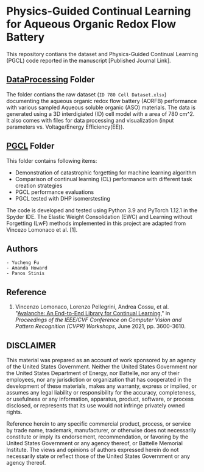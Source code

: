 # Physics-Guided Continual Learning for Aqueous Organic Redox Flow Battery
This repository contians the dataset and Physics-Guided Continual Learning (PGCL) code reported in the manuscript [Published Journal Link].

## [DataProcessing](DataProcessing/) Folder 
The folder contians the raw dataset (`ID 780 Cell Dataset.xlsx`) documenting the aqueous organic redox flow battery (AORFB) performance with various sampled Aqueous soluble organic (ASO) materials. The data is generated using a 3D interdigiated (ID) cell model with a area of 780 cm^2. It also comes with files for data processing and visualization (input parameters vs. Voltage/Energy Efficiency(EE)).


## [PGCL](PGCL/) Folder
This folder contains following items:
- Demonstration of catastrophic forgetting for machine learning algorithm
- Comparison of continual learning (CL) performance with different task creation strategies
- PGCL performance evaluations
- PGCL tested with DHP isomerstesting

The code is developed and tested using Python 3.9 and PyTorch 1.12.1 in the Spyder IDE. The Elastic Weight Consolidation (EWC) and Learning without Forgetting (LwF) methods implemented in this project are adapted from Vincezo Lomonaco et al. [1].

## Authors
    - Yucheng Fu
    - Amanda Howard
    - Panos Stinis

## Reference
1. Vincenzo Lomonaco, Lorenzo Pellegrini, Andrea Cossu, et al. "[Avalanche: An End-to-End Library for Continual Learning](https://openaccess.thecvf.com/content/CVPR2021W/CLVision/html/Lomonaco_Avalanche_An_End-to-End_Library_for_Continual_Learning_CVPRW_2021_paper.html)," in _Proceedings of the IEEE/CVF Conference on Computer Vision and Pattern Recognition (CVPR) Workshops_, June 2021, pp. 3600-3610.











## DISCLAIMER
This material was prepared as an account of work sponsored by an agency of the United States Government. Neither the United States Government nor the United States Department of Energy, nor Battelle, nor any of their employees, nor any jurisdiction or organization that has cooperated in the development of these materials, makes any warranty, express or implied, or assumes any legal liability or responsibility for the accuracy, completeness, or usefulness or any information, apparatus, product, software, or process disclosed, or represents that its use would not infringe privately owned rights.

Reference herein to any specific commercial product, process, or service by trade name, trademark, manufacturer, or otherwise does not necessarily constitute or imply its endorsement, recommendation, or favoring by the United States Government or any agency thereof, or Battelle Memorial Institute. The views and opinions of authors expressed herein do not necessarily state or reflect those of the United States Government or any agency thereof.




